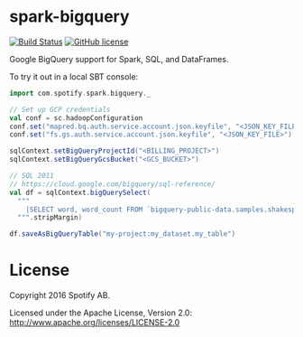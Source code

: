 spark-bigquery
==============

[![Build Status](https://travis-ci.org/spotify/spark-bigquery.svg?branch=master)](https://travis-ci.org/spotify/spark-bigquery)
[![GitHub license](https://img.shields.io/github/license/spotify/scio.svg)]()

Google BigQuery support for Spark, SQL, and DataFrames.

To try it out in a local SBT console:

```scala
import com.spotify.spark.bigquery._

// Set up GCP credentials
val conf = sc.hadoopConfiguration
conf.set("mapred.bq.auth.service.account.json.keyfile", "<JSON_KEY_FILE>")
conf.set("fs.gs.auth.service.account.json.keyfile", "<JSON_KEY_FILE>")

sqlContext.setBigQueryProjectId("<BILLING_PROJECT>")
sqlContext.setBigQueryGcsBucket("<GCS_BUCKET>")

// SQL 2011
// https://cloud.google.com/bigquery/sql-reference/
val df = sqlContext.bigQuerySelect(
  """
    |SELECT word, word_count FROM `bigquery-public-data.samples.shakespeare
  """.stripMargin)

df.saveAsBigQueryTable("my-project:my_dataset.my_table")
```

# License

Copyright 2016 Spotify AB.

Licensed under the Apache License, Version 2.0: http://www.apache.org/licenses/LICENSE-2.0
